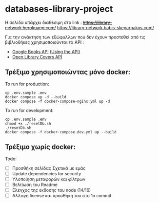 # databases-library-project

Η σελίδα υπάρχει διαθέσιμη στο link : ~~<https://library-network.herokuapp.com/>~~ <https://library-network.babis-skeparnakos.com/>

Για την ανάκτηση των εξώφυλλων που δεν έχουν προστεθεί από τις βιβλιοθήκες χρησιμοποιούνται τα API :

- [Google Books API](https://developers.google.com/books) [(Using the API)](https://developers.google.com/books/docs/v1/using)
- [Open Library Covers API](https://openlibrary.org/dev/docs/api/covers)

## Τρέξιμο χρησιμοποιώντας μόνο docker:

To run for production:
```
cp .env.sample .env
docker compose up -d --build
docker compose -f docker-compose-nginx.yml up -d
```

To run for development:
```
cp .env.sample .env
chmod +x ./resetDb.sh
./resetDb.sh
docker compose -f docker-compose.dev.yml up --build
```

## Τρέξιμο χωρίς docker:

Todo:

- [ ] Προσθήκη σελίδας Σχετικά με εμάς
- [ ] Update dependencies for security
- [ ] Υλοποίηση μεταφορών και φίλτρων
- [ ] Βελτίωση του Readme
- [ ] Ελεγχος της εκδοσης του node (14/16)
- [ ] Αλλαγη license και προσθηκη του στο 1ο commit
